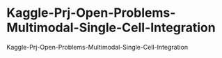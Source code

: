 # Kaggle-Prj-Open-Problems-Multimodal-Single-Cell-Integration
Kaggle-Prj-Open-Problems-Multimodal-Single-Cell-Integration
